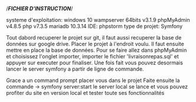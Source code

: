 /*******FICHIER D'INSTRUCTION*******/

systeme d'exploitation: windows 10
wampserver 64bits v3.1.9
phpMyAdmin v4.8.5
php v7.3.5
mariadb 10.3.14
IDE: phpstorm
type de projet: Symfony


Tout dabord recuperer le projet sur git, il faut aussi recuperer la base de données sur google drive.
Placer le projet à l'endroit voulu. Il faut ensuite mettre en place la base de données.
Pour se faire allez dans phpMyAdmin et choisissez l'onglet importer, importer le fichier 'livraisonrepas.sql' et appuyer sur executer pour finaliser.
Une fois fait vous pouvez desormais lancer le server symfony a partir de ligne de commande.

Grace a un command prompt placer vous dans le projet
Faite ensuite la commande -> symfony server:start
le server local se lance et vous pouvez profiter du site en version local et tester toute ses fonctionnalités
